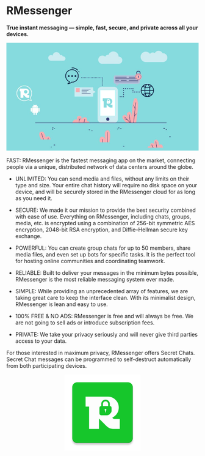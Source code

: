 # RMessenger

**True instant messaging — simple, fast, secure, and private across all your devices.**

![RMessenger Diagram](https://github.com/borisjacksone/RMessenger/blob/master/app/src/main/res/drawable/desc_pic.png)

FAST: RMessenger is the fastest messaging app on the market, connecting people via a unique, distributed                network of data centers around the globe.

  * UNLIMITED: You can send media and files, without any limits on their type and size. Your entire chat history will require no disk space on your device, and will be securely stored in the RMessenger cloud for as long as you need it.

  * SECURE: We made it our mission to provide the best security combined with ease of use. Everything on RMessenger, including chats, groups, media, etc. is encrypted using a combination of 256-bit symmetric AES encryption, 2048-bit RSA encryption, and Diffie–Hellman secure key exchange.

  * POWERFUL: You can create group chats for up to 50 members, share media files, and even set up bots for specific tasks. It is the perfect tool for hosting online communities and coordinating teamwork.

  * RELIABLE: Built to deliver your messages in the minimum bytes possible, RMessenger is the most reliable messaging system ever made.

  * SIMPLE: While providing an unprecedented array of features, we are taking great care to keep the interface clean. With its minimalist design, RMessenger is lean and easy to use.

  * 100% FREE & NO ADS: RMessenger is free and will always be free. We are not going to sell ads or introduce subscription fees.

  * PRIVATE: We take your privacy seriously and will never give third parties access to your data.

For those interested in maximum privacy, RMessenger offers Secret Chats. Secret Chat messages can be programmed to self-destruct automatically from both participating devices.


<p align="center">
  <img width="200" height="200" src="https://github.com/borisjacksone/RMessenger/blob/master/app/src/main/ic_launcher-web.png">
</p>